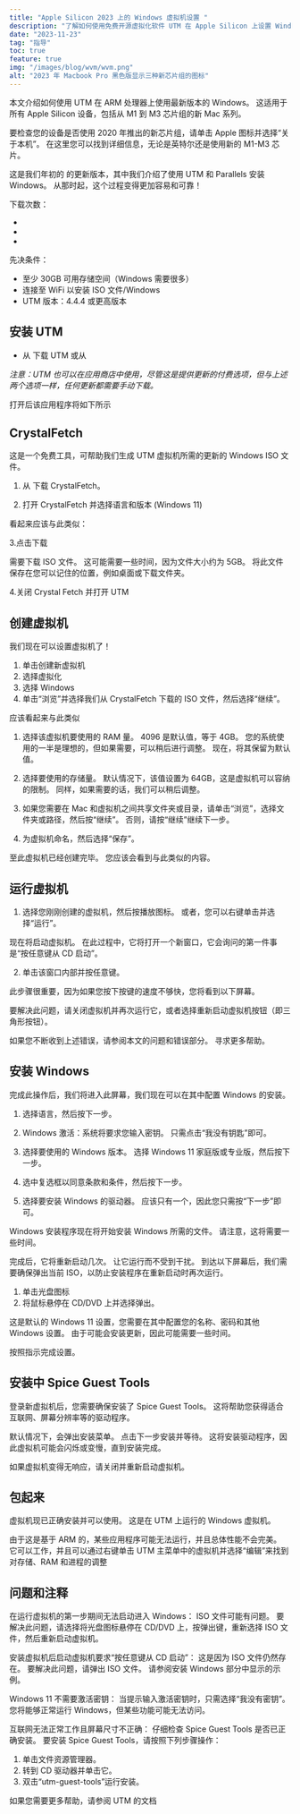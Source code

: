 ```yaml
---
title: "Apple Silicon 2023 上的 Windows 虚拟机设置 "
description: "了解如何使用免费开源虚拟化软件 UTM 在 Apple Silicon 上设置 Windows。"
date: "2023-11-23"
tag: "指导"
toc: true
feature: true
img: "/images/blog/wvm/wvm.png"
alt: "2023 年 Macbook Pro 黑色版显示三种新芯片组的图标"
---
```


本文介绍如何使用 UTM 在 ARM 处理器上使用最新版本的 Windows。 这适用于所有 Apple Silicon 设备，包括从 M1 到 M3 芯片组的新 Mac 系列。

要检查您的设备是否使用 2020 年推出的新芯片组，请单击 Apple 图标并选择“关于本机”。 在这里您可以找到详细信息，无论是英特尔还是使用新的 M1-M3 芯片。

这是我们年初的 <PageLink title="上一篇文章" url="/zh/blog/apple-silicon-virtual-machine-setup"></PageLink> 的更新版本，其中我们介绍了使用 UTM 和 Parallels 安装 Windows。 从那时起，这个过程变得更加容易和可靠！

下载次数：

- <PageLink title="UTM 网站" url="https://mac.getutm.app/"></PageLink>
- <PageLink title="UTM Github" url="https://github.com/utmapp/UTM/releases"></PageLink>
- <PageLink title="CrystalFetch" url="https://apps.apple.com/us/app/crystalfetch-iso-downloader/id6454431289?mt=12"></PageLink>

先决条件：

- 至少 30GB 可用存储空间（Windows 需要很多）
- 连接至 WiFi 以安装 ISO 文件/Windows
- UTM 版本：4.4.4 或更高版本

## 安装 UTM

- 从 <PageLink title="官方网站" url="https://mac.getutm.app/"></PageLink> 下载 UTM 或从 <PageLink title="Github" url="https://github.com/utmapp/UTM/releases"></PageLink>

<i>注意：UTM 也可以在应用商店中使用，尽管这是提供更新的付费选项，但与上述两个选项一样，任何更新都需要手动下载。</i>

打开后该应用程序将如下所示

<Media source="/images/blog/wvm/wvm-1.png" alt="UTM 应用程序打开屏幕"></Media>

## CrystalFetch

这是一个免费工具，可帮助我们生成 UTM 虚拟机所需的更新的 Windows ISO 文件。

1. 从 <PageLink title="App Store" url="https://apps.apple.com/us/app/crystalfetch-iso-downloader/id6454431289?mt=12"></PageLink> 下载 CrystalFetch。

2. 打开 CrystalFetch 并选择语言和版本 (Windows 11)

看起来应该与此类似：

<Media source="/images/blog/wvm/wvm-2.png" alt="CrystalFetch 应用程序打开屏幕"></Media>

3.点击下载

需要下载 ISO 文件。 这可能需要一些时间，因为文件大小约为 5GB。 将此文件保存在您可以记住的位置，例如桌面或下载文件夹。

4.关闭 Crystal Fetch 并打开 UTM

## 创建虚拟机

我们现在可以设置虚拟机了！

1. 单击创建新虚拟机
2. 选择虚拟化
3. 选择 Windows
4. 单击“浏览”并选择我们从 CrystalFetch 下载的 ISO 文件，然后选择“继续”。

应该看起来与此类似

<Media source="/images/blog/wvm/wvm-3.png" alt="虚拟机的 UTM 配置屏幕"></Media>

1. 选择该虚拟机要使用的 RAM 量。 4096 是默认值，等于 4GB。 您的系统使用的一半是理想的，但如果需要，可以稍后进行调整。 现在，将其保留为默认值。

2. 选择要使用的存储量。 默认情况下，该值设置为 64GB，这是虚拟机可以容纳的限制。 同样，如果需要的话，我们可以稍后调整。

3. 如果您需要在 Mac 和虚拟机之间共享文件夹或目录，请单击“浏览”，选择文件夹或路径，然后按“继续”。 否则，请按“继续”继续下一步。

4. 为虚拟机命名，然后选择“保存”。

至此虚拟机已经创建完毕。 您应该会看到与此类似的内容。

<Media source="/images/blog/wvm/wvm-4.png" alt="显示 UTM 虚拟机"></Media>

## 运行虚拟机

1. 选择您刚刚创建的虚拟机，然后按播放图标。 或者，您可以右键单击并选择“运行”。

现在将启动虚拟机。 在此过程中，它将打开一个新窗口，它会询问的第一件事是“按任意键从 CD 启动”。

2. 单击该窗口内部并按任意键。

<Media source="/images/blog/wvm/wvm-5.png" alt="UTM 显示提示按任意键继续"></Media>

此步骤很重要，因为如果您按下按键的速度不够快，您将看到以下屏幕。

<Media source="/images/blog/wvm/wvm-5b.png" alt="UTM 在启动过程中显示错误提示"></Media>

要解决此问题，请关闭虚拟机并再次运行它，或者选择重新启动虚拟机按钮（即三角形按钮）。

如果您不断收到上述错误，请参阅本文的问题和错误部分。 寻求更多帮助。

## 安装 Windows

完成此操作后，我们将进入此屏幕，我们现在可以在其中配置 Windows 的安装。

<Media source="/images/blog/wvm/wvm-6.png" alt="Windows ISO 安装菜单"></Media>

1. 选择语言，然后按下一步。

2. Windows 激活：系统将要求您输入密钥。 只需点击“我没有钥匙”即可。

3. 选择要使用的 Windows 版本。 选择 Windows 11 家庭版或专业版，然后按下一步。

4. 选中复选框以同意条款和条件，然后按下一步。

5. 选择要安装 Windows 的驱动器。 应该只有一个，因此您只需按“下一步”即可。

Windows 安装程序现在将开始安装 Windows 所需的文件。 请注意，这将需要一些时间。

完成后，它将重新启动几次。 让它运行而不受到干扰。 到达以下屏幕后，我们需要确保弹出当前 ISO，以防止安装程序在重新启动时再次运行。

<Media source="/images/blog/wvm/wvm-7.png" alt="关于从虚拟机中弹出当前 ISO 的 UTM 指南"></Media>

1. 单击光盘图标
2. 将鼠标悬停在 CD/DVD 上并选择弹出。

这是默认的 Windows 11 设置，您需要在其中配置您的名称、密码和其他 Windows 设置。 由于可能会安装更新，因此可能需要一些时间。

按照指示完成设置。

## 安装中 Spice Guest Tools

登录新虚拟机后，您需要确保安装了 Spice Guest Tools。 这将帮助您获得适合互联网、屏幕分辨率等的驱动程序。

默认情况下，会弹出安装菜单。 点击下一步安装并等待。 这将安装驱动程序，因此虚拟机可能会闪烁或变慢，直到安装完成。

<Media source="/images/blog/wvm/wvm-8.png" alt="UTM Spice 访客工具安装程序屏幕"></Media>

如果虚拟机变得无响应，请关闭并重新启动虚拟机。

## 包起来

虚拟机现已正确安装并可以使用。 这是在 UTM 上运行的 Windows 虚拟机。

由于这是基于 ARM 的，某些应用程序可能无法运行，并且总体性能不会完美。 它可以工作，并且可以通过右键单击 UTM 主菜单中的虚拟机并选择“编辑”来找到对存储、RAM 和进程的调整

## 问题和注释

在运行虚拟机的第一步期间无法启动进入 Windows：
ISO 文件可能有问题。 要解决此问题，请选择将光盘图标悬停在 CD/DVD 上，按弹出键，重新选择 ISO 文件，然后重新启动虚拟机。

安装虚拟机后启动虚拟机要求“按任意键从 CD 启动”：
这是因为 ISO 文件仍然存在。 要解决此问题，请弹出 ISO 文件。 请参阅安装 Windows 部分中显示的示例。

Windows 11 不需要激活密钥：
当提示输入激活密钥时，只需选择“我没有密钥”。 您将能够正常运行 Windows，但某些功能可能无法访问。

互联网无法正常工作且屏幕尺寸不正确：
仔细检查 Spice Guest Tools 是否已正确安装。 要安装 Spice Guest Tools，请按照下列步骤操作：

1. 单击文件资源管理器。
2. 转到 CD 驱动器并单击它。
3. 双击“utm-guest-tools”运行安装。

如果您需要更多帮助，请参阅 UTM 的文档 <PageLink title="文档" url="https://docs.getutm.app/guides/windows/"></PageLink>
